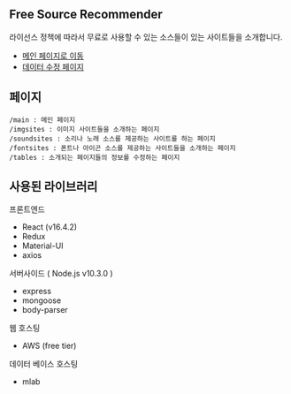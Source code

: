 ## Free Source Recommender

라이선스 정책에 따라서 무료로 사용할 수 있는 소스들이 있는 사이트들을 소개합니다.

- [메인 페이지로 이동](http://fsr.abouthorn/main)
- [데이터 수정 페이지](http://fsr.abouthorn/tables)

## 페이지

```
/main : 메인 페이지
/imgsites : 이미지 사이트들을 소개하는 페이지
/soundsites : 소리나 노래 소스를 제공하는 사이트를 하는 페이지
/fontsites : 폰트나 아이곤 소스를 제공하는 사이트들을 소개하는 페이지
/tables : 소개되는 페이지들의 정보를 수정하는 페이지
```

## 사용된 라이브러리

프론트엔드

- React (v16.4.2)
- Redux
- Material-UI
- axios

서버사이드 ( Node.js v10.3.0 )

- express
- mongoose
- body-parser

웹 호스팅

- AWS (free tier)

데이터 베이스 호스팅

- mlab
